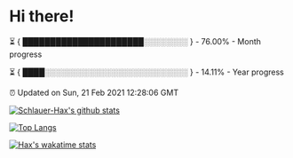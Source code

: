 # Hi there!

⏳ { ██████████████████████░░░░░░░░ } - 76.00% - Month progress

⏳ { ████░░░░░░░░░░░░░░░░░░░░░░░░░░ } - 14.11% - Year progress

⏰ Updated on Sun, 21 Feb 2021 12:28:06 GMT


[![Schlauer-Hax's github stats](https://github-readme-stats.vercel.app/api?username=Schlauer-Hax&show_icons=true&theme=dark&count_private=true)](https://github.com/Schlauer-Hax)


[![Top Langs](https://github-readme-stats.vercel.app/api/top-langs/?username=Schlauer-Hax&layout=compact&theme=dark)](https://github.com/Schlauer-Hax?tab=repositories)


[![Hax's wakatime stats](https://github-readme-stats.vercel.app/api/wakatime?username=Hax&theme=dark)](https://wakatime.com/@Hax)

